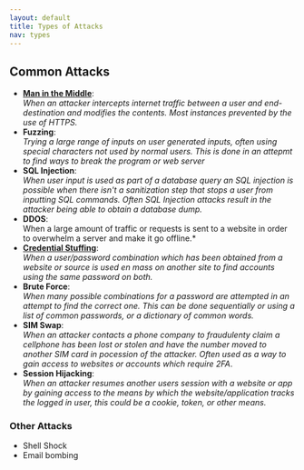 ```yaml
---
layout: default
title: Types of Attacks
nav: types
---
```


## Common Attacks

- **[Man in the Middle](./attacks/mitm.md)**:  
*When an attacker intercepts internet traffic between a user and end-destination and modifies the contents. Most instances prevented by the use of HTTPS.*
- **Fuzzing**:  
*Trying a large range of inputs on user generated inputs, often using special characters not used by normal users. This is done in an attepmt to find ways to break the program or web server*
- **SQL Injection**:  
*When user input is used as part of a database query an SQL injection is possible when there isn't a sanitization step that stops a user from inputting SQL commands. Often SQL Injection attacks result in the attacker being able to obtain a database dump.*
- **DDOS**:  
When a large amount of traffic or requests is sent to a website in order to overwhelm a server and make it go offline.*
- **[Credential Stuffing](./attacks/credential_stuffing.md)**:  
*When a user/password combination which has been obtained from a website or source is used en mass on another site to find accounts using the same password on both.*
- **Brute Force**:  
*When many possible combinations for a password are attempted in an attempt to find the correct one. This can be done sequentially or using a list of common passwords, or a dictionary of common words.*
- **SIM Swap**:  
*When an attacker contacts a phone company to fraudulenty claim a cellphone has been lost or stolen and have the number moved to another SIM card in pocession of the attacker. Often used as a way to gain access to websites or accounts which require 2FA*.
- **Session Hijacking**:  
*When an attacker resumes another users session with a website or app by gaining access to the means by which the website/application tracks the logged in user, this could be a cookie, token, or other means.*

### Other Attacks

- Shell Shock
- Email bombing
